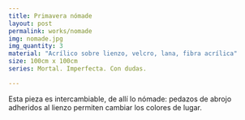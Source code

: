```yaml
---
title: Primavera nómade
layout: post
permalink: works/nomade
img: nomade.jpg
img_quantity: 3
material: "Acrílico sobre lienzo, velcro, lana, fibra acrílica"
size: 100cm x 100cm
series: Mortal. Imperfecta. Con dudas.

---
```


Esta pieza es intercambiable, de allí lo nómade: pedazos de abrojo adheridos al lienzo permiten cambiar los colores de lugar.
